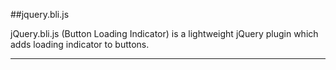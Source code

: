 ##jquery.bli.js

jQuery.bli.js (Button Loading Indicator) is a lightweight jQuery plugin which adds loading indicator to buttons.

---
